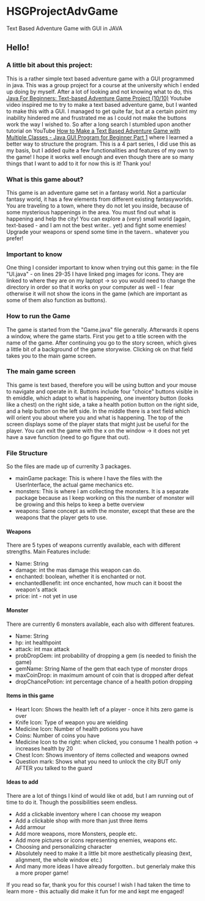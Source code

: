 # HSGProjectAdvGame
Text Based Adventure Game with GUI in JAVA


## Hello!

### A little bit about this project:
This is a rather simple text based adventure game with a GUI programmed in java. This was a group project for a course at the university which I ended up doing by myself.
After a lot of looking and not knowing what to do, this [Java For Beginners: Text-based Adventure Game Project (10/10)](https://www.youtube.com/watch?v=EpB9u4ItOYU) Youtube video inspired me to try to make a text based adventure game, but I wanted to make this with a GUI. I managed to get quite far, but at a certain point my inability hindered me and frustrated me as I could not make the buttons work the way I wished to. So after a long search I stumbled upon another tutorial on YouTube [How to Make a Text Based Adventure Game with Multiple Classes - Java GUI Program for Beginner Part 1](https://youtu.be/Y5gnsK6PWbk) where I learned a better way to structure the program. This is a 4 part series, I did use this as my basis, but I added quite a few functionalities and features of my own to the game! I hope it works well enough and even though there are so many things that I want to add to it for now this is it! Thank you!

### What is this game about?
This game is an adventure game set in a fantasy world. Not a particular fantasy world, it has a few elements from different existing fantasyworlds.  You are traveling to a town, where they do not let you inside, because of some mysterious happenings in the area. You must find out what is happening and help the city! You can explore a (very) small world (again, text-based  - and I am not the best writer.. yet) and fight some enemies! Upgrade your weapons or spend some time in the tavern.. whatever you prefer!

### Important to know
One thing I consider important to know when trying out this game: in the file "UI.java" - on lines 29-35 I have linked png images for icons. They are linked to where they are on my laptopt -> so you would need to change the directory in order so that it works on your computer as well - I fear otherwise it will not show the icons in the game (which are important as some of them also function as buttons).

### How to run the Game
The game is started from the "Game.java" file generally. Afterwards it opens a window, where the game starts. First you get to a title screen with the name of the game. After continuing you go to the story screen, which gives a little bit of a background of the game storywise. Clicking ok on that field takes you to the main game screen.

### The main game screen
This game is text based, therefore you will be using button and your mouse to navigate and operate in it. Buttons include four "choice" buttons visible in th emiddle, which adapt to what is happening, one inventory button (looks like a chest) on the right side, a take a health potion button on the right side, and a help button on the left side. In the middle there is a text field which will orient you about where you and what is happening. The top of the screen displays some of the player stats that might just be useful for the player. You can exit the game with the x on the window -> it does not yet have a save function (need to go figure that out).

### File Structure
So the files are made up of currenlty 3 packages.
- mainGame package: This is where I have the files with the UserInterface, the actual game mechanics etc.
- monsters: This is where I am collecting the monsters. It is a separate package because as I keep working on this the number of monster will be growing and this helps to keep a bette overview
- weapons: Same concept as with the monster, except that these are the weapons that the player gets to use.

#### Weapons
There are 5 types of weapons currently available, each with different strengths.
Main Features include:
- Name: String
- damage: int the mas damage this weapon can do.
- enchanted: boolean, whether it is enchanted or not.
- enchantedBenefit: int once enchanted, how much can it boost the weapon's attack
- price: int - not yet in use

#### Monster
There are currently 6 monsters available, each also with different features.
- Name: String
- hp: int healthpoint
- attack: int max attack
- probDropGem: int probability of dropping a gem (is needed to finish the game)
- gemName: String Name of the gem that each type of monster drops
- maxCoinDrop: in maximum amount of coin that is dropped after defeat
- dropChancePotion: int percentage chance of a health potion dropping

#### Items in this game
- Heart Icon: Shows the health left of a player - once it hits zero game is over
- Knife Icon: Type of weapon you are wielding
- Medicine Icon: Number of health potions you have
- Coins: Number of coins you have
- Medicine Icon to the right: when clicked, you consume 1 health potion -> increases health by 20
- Chest Icon: Shows inventory of items collected and weapons owned
- Question mark: Shows what you need to unlock the city BUT only AFTER you talked to the guard

#### Ideas to add
There are a lot of things I kind of would like ot add, but I am running out of time to do it. Though the possibilities seem endless.
- Add a clickable inventory where I can choose my weapon
- Add a clickable shop with more than just three items
- Add armour
- Add more weapons, more Monsters, people etc.
- Add more pictures or icons representing enemies, weapons etc.
- Choosing and personalizing character
- Absolutely need to make it a little bit more aesthetically pleasing (text, alignment, the whole window etc.)
- And many more ideas I have already forgotten.. but generlaly make this a more proper game!

If you read so far, thank you for this course! I wish I had taken the time to learn more - this actually did make it fun for me and kept me engaged!
